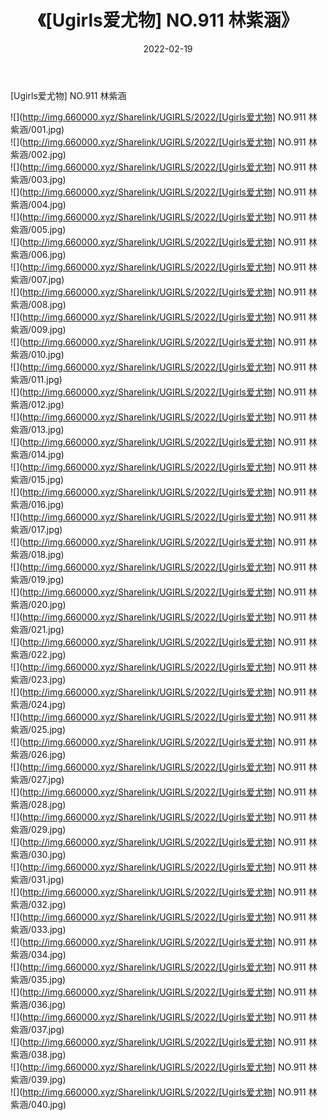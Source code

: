 ﻿---
layout: post
title:  《[Ugirls爱尤物] NO.911 林紫涵》
date:   2022-02-19
img: http://img.660000.xyz/Sharelink/UGIRLS/2022/[Ugirls爱尤物] NO.911 林紫涵/000.jpg
categories: [美女, 清纯, 唯美]
---

[Ugirls爱尤物] NO.911 林紫涵

 ![](http://img.660000.xyz/Sharelink/UGIRLS/2022/[Ugirls爱尤物] NO.911 林紫涵/001.jpg) <br>![](http://img.660000.xyz/Sharelink/UGIRLS/2022/[Ugirls爱尤物] NO.911 林紫涵/002.jpg) <br>![](http://img.660000.xyz/Sharelink/UGIRLS/2022/[Ugirls爱尤物] NO.911 林紫涵/003.jpg) <br>![](http://img.660000.xyz/Sharelink/UGIRLS/2022/[Ugirls爱尤物] NO.911 林紫涵/004.jpg) <br>![](http://img.660000.xyz/Sharelink/UGIRLS/2022/[Ugirls爱尤物] NO.911 林紫涵/005.jpg) <br>![](http://img.660000.xyz/Sharelink/UGIRLS/2022/[Ugirls爱尤物] NO.911 林紫涵/006.jpg) <br>![](http://img.660000.xyz/Sharelink/UGIRLS/2022/[Ugirls爱尤物] NO.911 林紫涵/007.jpg) <br>![](http://img.660000.xyz/Sharelink/UGIRLS/2022/[Ugirls爱尤物] NO.911 林紫涵/008.jpg) <br>![](http://img.660000.xyz/Sharelink/UGIRLS/2022/[Ugirls爱尤物] NO.911 林紫涵/009.jpg) <br>![](http://img.660000.xyz/Sharelink/UGIRLS/2022/[Ugirls爱尤物] NO.911 林紫涵/010.jpg) <br>![](http://img.660000.xyz/Sharelink/UGIRLS/2022/[Ugirls爱尤物] NO.911 林紫涵/011.jpg) <br>![](http://img.660000.xyz/Sharelink/UGIRLS/2022/[Ugirls爱尤物] NO.911 林紫涵/012.jpg) <br>![](http://img.660000.xyz/Sharelink/UGIRLS/2022/[Ugirls爱尤物] NO.911 林紫涵/013.jpg) <br>![](http://img.660000.xyz/Sharelink/UGIRLS/2022/[Ugirls爱尤物] NO.911 林紫涵/014.jpg) <br>![](http://img.660000.xyz/Sharelink/UGIRLS/2022/[Ugirls爱尤物] NO.911 林紫涵/015.jpg) <br>![](http://img.660000.xyz/Sharelink/UGIRLS/2022/[Ugirls爱尤物] NO.911 林紫涵/016.jpg) <br>![](http://img.660000.xyz/Sharelink/UGIRLS/2022/[Ugirls爱尤物] NO.911 林紫涵/017.jpg) <br>![](http://img.660000.xyz/Sharelink/UGIRLS/2022/[Ugirls爱尤物] NO.911 林紫涵/018.jpg) <br>![](http://img.660000.xyz/Sharelink/UGIRLS/2022/[Ugirls爱尤物] NO.911 林紫涵/019.jpg) <br>![](http://img.660000.xyz/Sharelink/UGIRLS/2022/[Ugirls爱尤物] NO.911 林紫涵/020.jpg) <br>![](http://img.660000.xyz/Sharelink/UGIRLS/2022/[Ugirls爱尤物] NO.911 林紫涵/021.jpg) <br>![](http://img.660000.xyz/Sharelink/UGIRLS/2022/[Ugirls爱尤物] NO.911 林紫涵/022.jpg) <br>![](http://img.660000.xyz/Sharelink/UGIRLS/2022/[Ugirls爱尤物] NO.911 林紫涵/023.jpg) <br>![](http://img.660000.xyz/Sharelink/UGIRLS/2022/[Ugirls爱尤物] NO.911 林紫涵/024.jpg) <br>![](http://img.660000.xyz/Sharelink/UGIRLS/2022/[Ugirls爱尤物] NO.911 林紫涵/025.jpg) <br>![](http://img.660000.xyz/Sharelink/UGIRLS/2022/[Ugirls爱尤物] NO.911 林紫涵/026.jpg) <br>![](http://img.660000.xyz/Sharelink/UGIRLS/2022/[Ugirls爱尤物] NO.911 林紫涵/027.jpg) <br>![](http://img.660000.xyz/Sharelink/UGIRLS/2022/[Ugirls爱尤物] NO.911 林紫涵/028.jpg) <br>![](http://img.660000.xyz/Sharelink/UGIRLS/2022/[Ugirls爱尤物] NO.911 林紫涵/029.jpg) <br>![](http://img.660000.xyz/Sharelink/UGIRLS/2022/[Ugirls爱尤物] NO.911 林紫涵/030.jpg) <br>![](http://img.660000.xyz/Sharelink/UGIRLS/2022/[Ugirls爱尤物] NO.911 林紫涵/031.jpg) <br>![](http://img.660000.xyz/Sharelink/UGIRLS/2022/[Ugirls爱尤物] NO.911 林紫涵/032.jpg) <br>![](http://img.660000.xyz/Sharelink/UGIRLS/2022/[Ugirls爱尤物] NO.911 林紫涵/033.jpg) <br>![](http://img.660000.xyz/Sharelink/UGIRLS/2022/[Ugirls爱尤物] NO.911 林紫涵/034.jpg) <br>![](http://img.660000.xyz/Sharelink/UGIRLS/2022/[Ugirls爱尤物] NO.911 林紫涵/035.jpg) <br>![](http://img.660000.xyz/Sharelink/UGIRLS/2022/[Ugirls爱尤物] NO.911 林紫涵/036.jpg) <br>![](http://img.660000.xyz/Sharelink/UGIRLS/2022/[Ugirls爱尤物] NO.911 林紫涵/037.jpg) <br>![](http://img.660000.xyz/Sharelink/UGIRLS/2022/[Ugirls爱尤物] NO.911 林紫涵/038.jpg) <br>![](http://img.660000.xyz/Sharelink/UGIRLS/2022/[Ugirls爱尤物] NO.911 林紫涵/039.jpg) <br>![](http://img.660000.xyz/Sharelink/UGIRLS/2022/[Ugirls爱尤物] NO.911 林紫涵/040.jpg) <br>